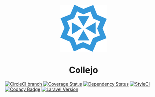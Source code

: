 
<p align="center">
    <img src="https://raw.githubusercontent.com/astroanu/collejo-workbench/L55/graphics/collejo_mid.png?raw=true" alt="Collejo"/>
    <h1 align="center">Collejo</h1>
</p>

[![CircleCI branch](https://img.shields.io/circleci/project/github/astroanu/collejo-workbench/L55.svg)]()
[![Coverage Status](https://coveralls.io/repos/github/astroanu/collejo-workbench/badge.svg?branch=L55)](https://coveralls.io/github/astroanu/collejo-workbench?branch=L55)
[![Dependency Status](https://dependencyci.com/github/astroanu/collejo-workbench/badge)](https://dependencyci.com/github/astroanu/collejo-workbench)
[![StyleCI](https://styleci.io/repos/62229679/shield?branch=L55)](https://styleci.io/repos/62229679)
[![Codacy Badge](https://api.codacy.com/project/badge/Grade/5a21eb11785e48d0aee8234b82b12275)](https://www.codacy.com/app/astroanu/collejo-app?utm_source=github.com&amp;utm_medium=referral&amp;utm_content=CodeBreez/collejo-app&amp;utm_campaign=Badge_Grade)
[![Laravel Version](https://img.shields.io/badge/Laravel-5.6.*-brightgreen.svg?maxAge=600)]()

